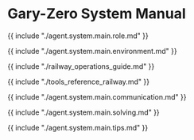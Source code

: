 # Gary-Zero System Manual

{{ include "./agent.system.main.role.md" }}

{{ include "./agent.system.main.environment.md" }}

{{ include "./railway_operations_guide.md" }}

{{ include "./tools_reference_railway.md" }}

{{ include "./agent.system.main.communication.md" }}

{{ include "./agent.system.main.solving.md" }}

{{ include "./agent.system.main.tips.md" }}
